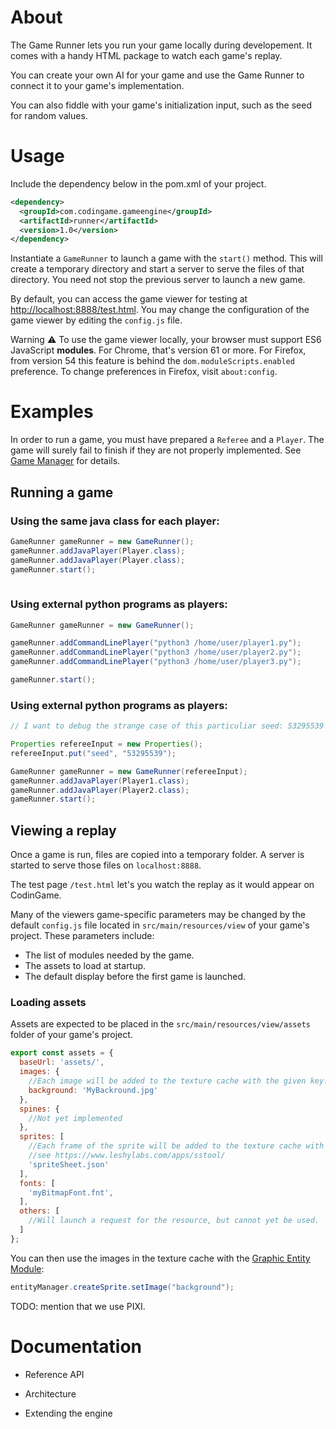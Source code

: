 # About

The Game Runner lets you run your game locally during developement. It comes with a handy HTML package to watch each game's replay.

You can create your own AI for your game and use the Game Runner to connect it to your game's implementation.

You can also fiddle with your game's initialization input, such as the seed for random values.

# Usage

Include the dependency below in the pom.xml of your project.
```xml
<dependency>
  <groupId>com.codingame.gameengine</groupId>
  <artifactId>runner</artifactId>
  <version>1.0</version>
</dependency>
```

Instantiate a `GameRunner` to launch a game with the `start()` method. This will create a temporary directory and start a server to serve the files of that directory. You need not stop the previous server to launch a new game.

By default, you can access the game viewer for testing at [http://localhost:8888/test.html](http://localhost:8888/test.html). You may change the configuration of the game viewer by editing the `config.js` file.

Warning ⚠ To use the game viewer locally, your browser must support ES6 JavaScript **modules**. For Chrome, that's version 61 or more. For Firefox, from version 54 this feature is behind the `dom.moduleScripts.enabled` preference. To change preferences in Firefox, visit `about:config`.


# Examples

In order to run a game, you must have prepared a `Referee` and a `Player`. The game will surely fail to finish if they are not properly implemented. See [Game Manager](../engine/core/) for details.

## Running a game

### Using the same java class for each player:
```java
GameRunner gameRunner = new GameRunner();
gameRunner.addJavaPlayer(Player.class);
gameRunner.addJavaPlayer(Player.class);
gameRunner.start();
    
```

### Using external python programs as players:
```java
GameRunner gameRunner = new GameRunner();

gameRunner.addCommandLinePlayer("python3 /home/user/player1.py");
gameRunner.addCommandLinePlayer("python3 /home/user/player2.py");
gameRunner.addCommandLinePlayer("python3 /home/user/player3.py");

gameRunner.start();
```

### Using external python programs as players:
```java
// I want to debug the strange case of this particuliar seed: 53295539

Properties refereeInput = new Properties();
refereeInput.put("seed", "53295539");

GameRunner gameRunner = new GameRunner(refereeInput);
gameRunner.addJavaPlayer(Player1.class);
gameRunner.addJavaPlayer(Player2.class);
gameRunner.start();
```
## Viewing a replay

Once a game is run, files are copied into a temporary folder. A server is started to serve those files on `localhost:8888`.

The test page `/test.html` let's you watch the replay as it would appear on CodinGame.

Many of the viewers game-specific parameters may be changed by the default `config.js` file located in `src/main/resources/view` of your game's project. These parameters include: 
* The list of modules needed by the game.
* The assets to load at startup.
* The default display before the first game is launched.

### Loading assets
Assets are expected to be placed in the `src/main/resources/view/assets` folder of your game's project.
```javascript
export const assets = {
  baseUrl: 'assets/',
  images: {
    //Each image will be added to the texture cache with the given key.
    background: 'MyBackround.jpg'
  },
  spines: {
    //Not yet implemented
  },
  sprites: [
    //Each frame of the sprite will be added to the texture cache with the key from the json.
    //see https://www.leshylabs.com/apps/sstool/
    'spriteSheet.json'
  ],
  fonts: [
    'myBitmapFont.fnt',
  ],
  others: [
    //Will launch a request for the resource, but cannot yet be used.
  ]
};
```
You can then use the images in the texture cache with the [Graphic Entity Module](../modules/entities/):
```java
entityManager.createSprite.setImage("background");
```

TODO: mention that we use PIXI.

# Documentation

- Reference API

- Architecture

- Extending the engine
